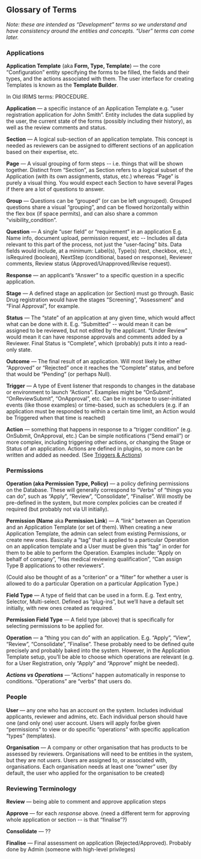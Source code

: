 ## Glossary of Terms

_Note: these are intended as “Development” terms so we understand and have consistency around the entities and concepts. “User” terms can come later._

### Applications

**Application Template** (aka **Form, Type, Template**) — the core “Configuration” entity specifying the forms to be filled, the fields and their types, and the actions associated with them. The user interface for creating Templates is known as the **Template Builder**.

In Old IRIMS terms: PROCEDURE.

**Application** — a specific instance of an Application Template e.g. “user registration application for John Smith”. Entity includes the data supplied by the user, the current state of the forms (possibly including their history), as well as the review comments and status.

**Section** — A logical sub-section of an application template. This concept is needed as reviewers can be assigned to different sections of an application based on their expertise, etc.

**Page** — A visual grouping of form steps -- i.e. things that will be shown together. Distinct from “Section”, as Section refers to a logical subset of the Application (with its own assignments, status, etc.) whereas “Page” is purely a visual thing. You would expect each Section to have several Pages if there are a lot of questions to answer.

**Group** — Questions can be “grouped” (or can be left ungrouped). Grouped questions share a visual “grouping”, and can be flowed horizontally within the flex box (if space permits), and can also share a common “visibility_condition”.

**Question** — A single “user field” or “requirement” in an application E.g. Name info, document upload, permission request, etc -- Includes all data relevant to this part of the process, not just the “user-facing” bits. Data fields would include, at a minimum: Label(s), Type(s) (text, checkbox, etc.), isRequired (boolean), NextStep (conditional, based on response), Reviewer comments, Review status (Approved/Unapproved/Revise request).

**Response** — an applicant’s “Answer” to a specific question in a specific application.

**Stage** — A defined stage an application (or Section) must go through. Basic Drug registration would have the stages “Screening”, “Assessment” and “Final Approval”, for example.

**Status** — The “state” of an application at any given time, which would affect what can be done with it. E.g. “Submitted” -- would mean it can be assigned to be reviewed, but not edited by the applicant. “Under Review” would mean it can have response approvals and comments added by a Reviewer. Final Status is “Complete”, which (probably) puts it into a read-only state.

**Outcome** — The final result of an application. Will most likely be either “Approved” or “Rejected” once it reaches the “Complete” status, and before that would be “Pending” (or perhaps Null).

**Trigger** — A type of Event listener that responds to changes in the database or environment to launch “Actions”. Examples might be “OnSubmit”, “OnReviewSubmit”, “OnApproval”, etc. Can be in response to user-initiated events (like those examples) or time-based, such as schedulers (e.g. if an application must be responded to within a certain time limit, an Action would be Triggered when that time is reached)

**Action** — something that happens in response to a “trigger condition” (e.g. OnSubmit, OnApproval, etc.) Can be simple notifications (“Send email”) or more complex, including triggering other actions, or changing the Stage or Status of an application. Actions are defined in plugins, so more can be written and added as needed. (See [Triggers & Actions](Triggers-and-Actions.md))

### Permissions

**Operation (**aka** Permission Type, Policy)** — a policy defining permissions on the Database. These will generally correspond to “Verbs” of “things you can do”, such as “Apply”, “Review”, “Consolidate”, “Finalise”. Will mostly be pre-defined in the system, but more complex policies can be created if required (but probably not via UI initially).

**Permission (Name** aka **Permission Link**) — A “link” between an Operation and an Application Template (or set of them). When creating a new Application Template, the admin can select from existing Permissions, or create new ones. Basically a “tag” that is applied to a particular Operation on an application template and a User must be given this “tag” in order for them to be able to perform the Operation. Examples include: “Apply on behalf of company”, “Has medical reviewing qualification”, “Can assign Type B applications to other reviewers”.

(Could also be thought of as a “criterion” or a “filter” for whether a user is allowed to do a particular Operation on a particular Application Type.)

**Field Type** — A type of field that can be used in a form. E.g. Text entry, Selector, Multi-select. Defined as “plug-ins”, but we’ll have a default set initially, with new ones created as required.

**Permission Field Type** — A field type (above) that is specifically for selecting permissions to be applied for.

**Operation** — a “thing you can do” with an application. E.g. “Apply”, “View”, “Review”, “Consolidate”, “Finalise”. These probably need to be defined quite precisely and probably baked into the system. However, in the Application Template setup, you’ll be able to choose which operations are relevant (e.g. for a User Registration, only “Apply” and “Approve” might be needed).

**_Actions vs Operations_** — “Actions” happen automatically in response to conditions. “Operations” are “verbs” that users do.

### People

**User** — any one who has an account on the system. Includes individual applicants, reviewer and admins, etc. Each individual person should have one (and only one) user account. Users will apply for/be given “permissions” to view or do specific “operations” with specific application “types” (templates).

**Organisation** — A company or other organisation that has products to be assessed by reviewers. Organisations will need to be entities in the system, but they are not _users_. Users are assigned to, or associated with, organisations. Each organisation needs at least one “owner” user (by default, the user who applied for the organisation to be created)

### Reviewing Terminology

**Review** — being able to comment and approve application steps

**Approve** — for each _response_ above. (need a different term for approving whole application or section -- is that “finalise”?)

**Consolidate** — ??

**Finalise** — Final assessment on application (Rejected/Approved). Probably done by Admin (someone with high-level privileges)
